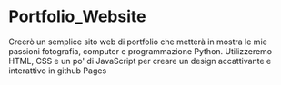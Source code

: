 # Portfolio_Website


Creerò un semplice sito web di portfolio che metterà in mostra le mie passioni fotografia, computer e programmazione Python. 
Utilizzeremo HTML, CSS e un po' di JavaScript per creare un design accattivante e interattivo in github Pages
